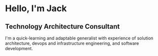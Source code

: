 # Hello, I'm Jack

## Technology Architecture Consultant

I'm a quick-learning and adaptable generalist with experience of solution architecture, devops and infrastructure engineering, and software development.
